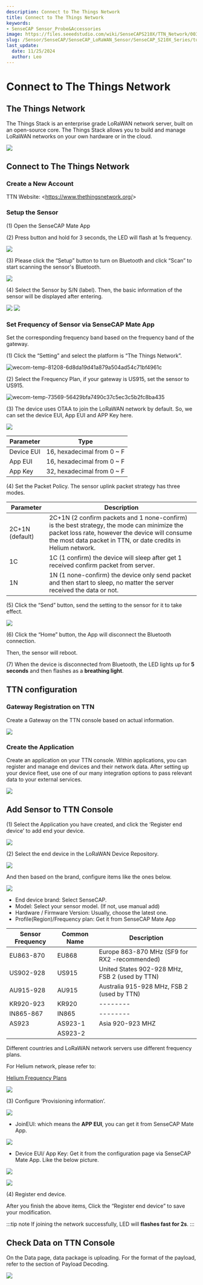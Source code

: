 ```yaml
---
description: Connect to The Things Network
title: Connect to The Things Network
keywords:
- SenseCAP Sensor_Probe&Accessories
image: https://files.seeedstudio.com/wiki/SenseCAPS210X/TTN_Network/003.webp
slug: /Sensor/SenseCAP/SenseCAP_LoRaWAN_Sensor/SenseCAP_S210X_Series/tutorial/How-to-Connect-SenseCAP-S210X-to-The-Things-Network
last_update:
  date: 11/25/2024
  author: Leo
---
```


# Connect to The Things Network

## The Things Network

The Things Stack is an enterprise grade LoRaWAN network server, built on an open-source core. The Things Stack allows you to build and manage LoRaWAN networks on your own hardware or in the cloud.

![](https://files.seeedstudio.com/wiki/SenseCAPS210X/TTN_Network/003.png)

## Connect to The Things Network

### Create a New Account

TTN Website: &lt;https://www.thethingsnetwork.org/&gt;

### Setup the Sensor

(1) Open the SenseCAP Mate App

(2) Press button and hold for 3 seconds, the LED will flash at 1s frequency.

![](https://files.seeedstudio.com/wiki/SenseCAPS210X/TTN_Network/004.png)

(3) Please click the “Setup” button to turn on Bluetooth and click “Scan” to start scanning the sensor's Bluetooth.

![](https://files.seeedstudio.com/wiki/SenseCAPS210X/TTN_Network/005.png)

(4) Select the Sensor by S/N (label). Then, the basic information of the sensor will be displayed after entering.

![](https://files.seeedstudio.com/wiki/SenseCAPS210X/TTN_Network/006.png)
![](https://files.seeedstudio.com/wiki/SenseCAPS210X/TTN_Network/007.png)

### Set Frequency of Sensor via SenseCAP Mate App

Set the corresponding frequency band based on the frequency band of the gateway.

(1) Click the “Setting” and select the platform is “The Things Network”.

![wecom-temp-81208-6d8da19d41a879a504ad54c71bf4961c](https://files.seeedstudio.com/wiki/SenseCAPS210X/TTN_Network/008.png)

(2) Select the Frequency Plan, if your gateway is US915, set the sensor to US915.

![wecom-temp-73569-56429bfa7490c37c5ec3c5b2fc8ba435](https://files.seeedstudio.com/wiki/SenseCAPS210X/TTN_Network/009.png)

(3) The device uses OTAA to join the LoRaWAN network by default. So, we can set the device EUI, App EUI and APP Key here.

![](https://files.seeedstudio.com/wiki/SenseCAPS210X/TTN_Network/0010.png)

|**Parameter**|**Type**|
| - | - |
|Device EUI|16, hexadecimal from 0 ~ F|
|App EUI|16, hexadecimal from 0 ~ F|
|App Key|32, hexadecimal from 0 ~ F|

(4) Set the Packet Policy. The sensor uplink packet strategy has three modes.

|**Parameter**|**Description**|
| - | - |
|2C+1N (default)|2C+1N (2 confirm packets and 1 none-confirm) is the best strategy, the mode can minimize the packet loss rate, however the device will consume the most data packet in TTN, or date credits in Helium network.|
|1C|1C (1 confirm) the device will sleep after get 1 received confirm packet from server.|
|1N|1N (1 none-confirm) the device only send packet and then start to sleep, no matter the server received the data or not.|

(5) Click the “Send” button, send the setting to the sensor for it to take effect.

![](https://files.seeedstudio.com/wiki/SenseCAPS210X/TTN_Network/0011.png)

(6) Click the “Home” button, the App will disconnect the Bluetooth connection.

Then, the sensor will reboot.

(7) When the device is disconnected from Bluetooth, the LED lights up for **5 seconds** and then flashes as a **breathing light**.

## TTN configuration

### Gateway Registration on TTN

Create a Gateway on the TTN console based on actual information.

![](https://files.seeedstudio.com/wiki/SenseCAPS210X/TTN_Network/0012.png)

### Create the Application

Create an application on your TTN console. Within applications, you can register and manage end devices and their network data. After setting up your device fleet, use one of our many integration options to pass relevant data to your external services.

![](https://files.seeedstudio.com/wiki/SenseCAPS210X/TTN_Network/0013.png)

## Add Sensor to TTN Console

(1) Select the Application you have created, and click the ‘Register end device’ to add end your device.

![](https://files.seeedstudio.com/wiki/SenseCAPS210X/TTN_Network/0014.png)

(2) Select the end device in the LoRaWAN Device Repository.

![](https://files.seeedstudio.com/wiki/SenseCAPS210X/TTN_Network/0015.png)

And then based on the brand, configure items like the ones below.

![](https://files.seeedstudio.com/wiki/SenseCAPS210X/TTN_Network/0016.png)

- End device brand: Select SenseCAP.
- Model: Select your sensor model. (If not, use manual add)
- Hardware / Firmware Version: Usually, choose the latest one.
- Profile(Region)/Frequency plan: Get it from SenseCAP Mate App

|**Sensor Frequency**|**Common Name**|**Description**|
| - | - | - |
|EU863-870|EU868|Europe 863-870 MHz (SF9 for RX2 -recommended)|
|US902-928|US915|United States 902-928 MHz, FSB 2 (used by TTN)|
|AU915-928|AU915|Australia 915-928 MHz, FSB 2 (used by TTN)|
|KR920-923|KR920|--------|
|IN865-867|IN865|--------|
|AS923|AS923-1|Asia 920-923 MHZ|
||AS923-2||

Different countries and LoRaWAN network servers use different frequency plans.

For Helium network, please refer to:

[Helium Frequency Plans](https://docs.helium.com/lorawan-on-helium/frequency-plans)

![](https://files.seeedstudio.com/wiki/SenseCAPS210X/TTN_Network/0017.png)

(3) Configure ‘Provisioning information’.

![](https://files.seeedstudio.com/wiki/SenseCAPS210X/TTN_Network/0018.png)

- JoinEUI: which means the **APP EUI**, you can get it from SenseCAP Mate App.

![](https://files.seeedstudio.com/wiki/SenseCAPS210X/TTN_Network/0019.png)

- Device EUI/ App Key: Get it from the configuration page via SenseCAP Mate App. Like the below picture.

![](https://files.seeedstudio.com/wiki/SenseCAPS210X/TTN_Network/0020.png)

![](https://files.seeedstudio.com/wiki/SenseCAPS210X/TTN_Network/0021.png)

(4) Register end device.

After you finish the above items, Click the “Register end device” to save your modification.

:::tip note
If joining the network successfully, LED will **flashes fast for 2s**.
:::

## Check Data on TTN Console

On the Data page, data package is uploading. For the format of the payload, refer to the section of Payload Decoding.

![](https://files.seeedstudio.com/wiki/SenseCAPS210X/TTN_Network/0022.png)
